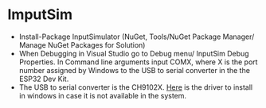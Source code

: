 # ImputSim

* Install-Package InputSimulator  (NuGet, Tools/NuGet Package Manager/ Manage NuGet Packages for Solution)
* When Debugging in Visual Studio go to Debug menu/ InputSim Debug Properties. In Command line arguments input COMX, where X is the port number assigned by Windows   to the USB to serial converter in the the ESP32 Dev Kit.
* The USB to serial converter is the CH9102X. [Here](http://www.wch-ic.com/products/CH9102.html) is the driver to install in windows in case it is not available in the system. 
